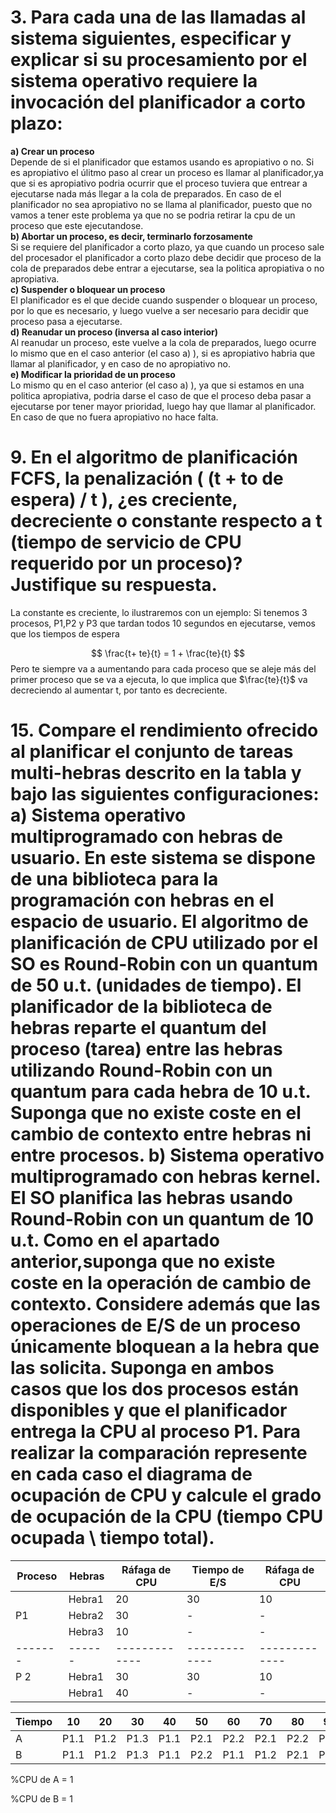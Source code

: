 # 3. Para cada una de las llamadas al sistema siguientes, especificar y explicar si su procesamiento por el sistema operativo requiere la invocación del planificador a corto plazo: 


**a) Crear un proceso**  
   Depende de si el planificador que estamos usando es apropiativo o no. Si es apropiativo el úlitmo paso al crear un proceso es llamar al planificador,ya que si es apropiativo podria ocurrir que el proceso tuviera que entrear a ejecutarse nada más llegar a la cola de preparados. En caso de el planificador no sea apropiativo no se llama al planificador, puesto que no vamos a tener este problema ya que no se podria retirar la cpu de un proceso que este ejecutandose.  
 **b) Abortar un proceso, es decir, terminarlo forzosamente**  
  Si se requiere del planificador a corto plazo, ya que cuando un proceso sale del procesador el planificador a corto plazo debe decidir que proceso de la cola de preparados debe entrar a ejecutarse, sea la politica apropiativa o no apropiativa.  
**c) Suspender o bloquear un proceso**  
  El planificador es el que decide cuando suspender o bloquear un proceso, por lo que es necesario, y luego vuelve a ser necesario para decidir que proceso pasa a ejecutarse.  
**d) Reanudar un proceso (inversa al caso interior)**  
  Al reanudar un proceso, este vuelve a la cola de preparados, luego ocurre lo mismo que en el caso anterior (el caso a) ), si es apropiativo habria que llamar al planificador, y en caso de no apropiativo no.  
**e) Modificar la prioridad de un proceso**  
  Lo mismo qu en el caso anterior (el caso a) ), ya que si estamos en una politica apropiativa, podria darse el caso de que el proceso deba pasar a ejecutarse por tener mayor prioridad, luego hay que llamar al planificador. En caso de que no fuera apropiativo no hace falta.



# 9. En el algoritmo de planificación FCFS, la penalización ( (t + to de espera) / t ), ¿es creciente, decreciente o constante respecto a t (tiempo de servicio de CPU requerido por un proceso)? Justifique su respuesta.

La constante es creciente, lo ilustraremos con un ejemplo:
Si tenemos 3 procesos, P1,P2 y P3 que tardan todos 10 segundos en ejecutarse, vemos que los tiempos de espera

$$
\frac{t+ te}{t} = 1 + \frac{te}{t}
$$
Pero te siempre va a aumentando para cada proceso que se aleje más del primer proceso que se va a ejecuta, lo que implica que $\frac{te}{t}$ va decreciendo al aumentar t, por tanto es decreciente.


# 15.  Compare el rendimiento ofrecido al planificar el conjunto de tareas multi-hebras descrito en la tabla y bajo las siguientes configuraciones: a) Sistema operativo multiprogramado con hebras de usuario. En este sistema se dispone de una biblioteca para la programación con hebras en el espacio de usuario. El algoritmo de planificación de CPU utilizado por el SO es Round-Robin con un quantum de 50 u.t. (unidades de tiempo). El planificador de la biblioteca de hebras reparte el quantum del proceso (tarea) entre las hebras utilizando Round-Robin con un quantum para cada hebra de 10 u.t. Suponga que no existe coste en el cambio de contexto entre hebras ni entre procesos. b) Sistema operativo multiprogramado con hebras kernel. El SO planifica las hebras usando Round-Robin con un quantum de 10 u.t. Como en el apartado anterior,suponga que no existe coste en la operación de cambio de contexto. Considere además que las operaciones de E/S de un proceso únicamente bloquean a la hebra que las solicita. Suponga en ambos casos que los dos procesos están disponibles y que el planificador entrega la CPU al proceso P1. Para realizar la comparación represente en cada caso el diagrama de ocupación de CPU y calcule el grado de ocupación de la CPU (tiempo CPU ocupada \ tiempo total).

|Proceso|Hebras|Ráfaga de CPU|Tiempo de E/S|Ráfaga de CPU|
|-------|------|-------------|-------------|-------------|
|       |Hebra1|     20	     |     30	   |      10	 |
|   P1  |Hebra2|     30      |     -	   |      -	 |
|       |Hebra3|     10      |     -	   |      -	 |
|-------|------|-------------|-------------|-------------|
|   P 2 |Hebra1|     30      |     30	   |      10	 |
|       |Hebra1|     40      |     -       |      -	 |



| Tiempo | 10   | 20   | 30   | 40   | 50   | 60   | 70   | 80   | 90   | 100  | 110  |  120 |  130 |  140 |  150 |
|---- |---- | ---- | ---- | ---- | ---  | ---- | ---- | ---- | ---- | ---  | ---- |  ---- |  ---- |  ---- |  ---- |
| A      | P1.1 | P1.2 | P1.3 | P1.1 | P2.1 | P2.2 | P2.1 | P2.2 | P2.1 | P1.2 | P1.1 | P1.2 | P2.2 | P2.1 | P2.2 |
| B      | P1.1 | P1.2 | P1.3 | P1.1 | P2.2 | P1.1 | P1.2 | P2.1 | P2.2 | P1.2 | P2.1 | P1.1 | P2.2 | P2.2 | P2.1 |

%CPU de A = 1

%CPU de B = 1

